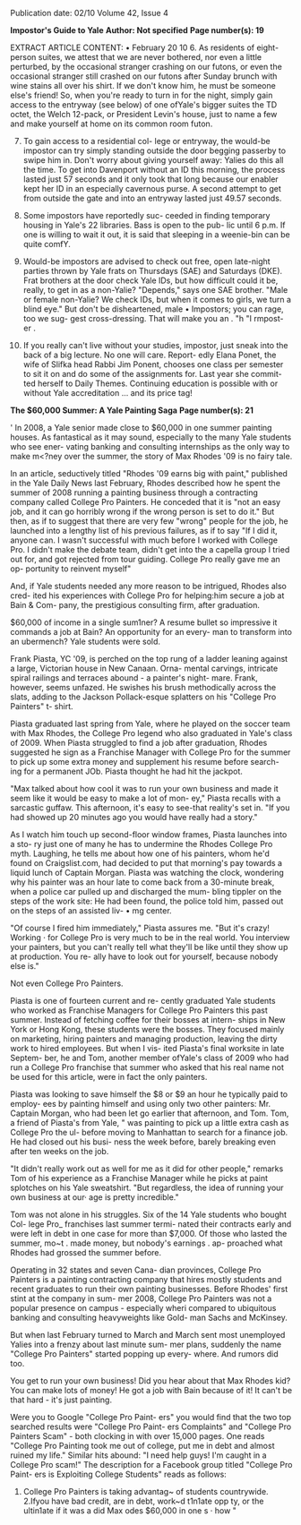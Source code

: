 Publication date: 02/10
Volume 42, Issue 4

**Impostor's Guide to Yale**
**Author: Not specified**
**Page number(s): 19**

EXTRACT ARTICLE CONTENT:
• 
February 20 10 
6. As residents of eight-person suites, 
we attest that we are never bothered, nor 
even a little perturbed, by the occasional 
stranger crashing on our futons, or even 
the occasional stranger still crashed on 
our futons after Sunday brunch with wine 
stains all over his shirt. If we don't know 
him, he must be someone else's friend! So, 
when you're ready to turn in for the night, 
simply gain access to the entryway (see 
below) of one ofYale's bigger suites 
the 
TD octet, the Welch 12-pack, or President 
Levin's house, just to name a few 
and 
make yourself at home on its common 
room futon. 

7. To gain access to a residential col-
lege or entryway, the would-be impostor 
can try simply standing outside the door 
begging passerby to swipe him in. Don't 
worry about giving yourself away: Yalies 
do this all the time. To get into Davenport 
without an ID this morning, the process 
lasted just 57 seconds 
and it only took 
that long because our enabler kept her ID 
in an especially cavernous purse. A second 
attempt to get from outside the gate and 
into an entryway lasted just 49.57 seconds. 

8. Some impostors have reportedly suc-
ceeded in finding temporary housing in 
Yale's 22 libraries. Bass is open to the pub-
lic until 6 p.m. If one is willing to wait it 
out, it is said that sleeping in a weenie-bin 
can be quite comfY. 

9. Would-be impostors are advised to 
check out free, open late-night parties 
thrown by Yale frats on Thursdays (SAE) 
and Saturdays (DKE). Frat brothers at 
the door check Yale IDs, but how difficult 
could it be, really, to get in as a non-Yalie? 
"Depends," says one SAE brother. "Male 
or female non-Yalie? We check IDs, but 
when it comes to girls, we turn a blind 
eye." But don't be disheartened, male 
• Impostors; you can rage, too 
we sug-
gest cross-dressing. That will make you an 
. 
"h "I 
rmpost-
er . 

10. If you really can't live without your 
studies, impostor, just sneak into the back 
of a big lecture. No one will care. Report-
edly Elana Ponet, the wife of Slifka head 
Rabbi Jim Ponent, chooses one class per 
semester to sit it on and do some of the 
assignments for. 
Last year she commit-
ted herself to Daily Themes. Continuing 
education is possible with or without Yale 
accreditation ... and its price tag! 


**The $60,000 Summer: A Yale Painting Saga**
**Page number(s): 21**

' 
In 2008, a Yale senior made close to 
$60,000 in one summer painting houses. 
As fantastical as it may sound, especially 
to the many Yale students who see ener-
vating banking and consulting internships 
as the only way to make m<?ney over the 
summer, the story of Max Rhodes '09 is 
no fairy tale. 

In an article, seductively titled "Rhodes 
'09 earns big with paint," published in the 
Yale Daily News last February, Rhodes 
described how he spent the summer of 
2008 running a painting business through 
a contracting company called College Pro 
Painters. He conceded that it is "not an 
easy job, and it can go horribly wrong 
if the wrong person is set to do it." But 
then, as if to suggest that there are very few 
"wrong" people for the job, he launched 
into a lengthy list of his previous failures, 
as if to say "If I did it, anyone can. I wasn't 
successful with much before I worked 
with College Pro. I didn't make the debate 
team, didn't get into the a capella group I 
tried out for, and got rejected from tour 
guiding. College Pro really gave me an op-
portunity to reinvent myself" 

And, if Yale students needed any more 
reason to be intrigued, Rhodes also cred-
ited his experiences with College Pro for 
helping:him secure a job at Bain & Com-
pany, the prestigious consulting firm, after 
graduation. 

$60,000 of income in a single sum1ner? 
A resume bullet so impressive it commands 
a job at Bain? An opportunity for an every-
man to transform into an ubermench? 
Yale students were sold. 

Frank Piasta, YC '09, is perched on the top 
rung of a ladder leaning against a large, 
Victorian house in New Canaan. Orna-
mental carvings, intricate spiral railings 
and terraces abound -
a painter's night-
mare. Frank, however, seems unfazed. He 
swishes his brush methodically across the 
slats, adding to the Jackson Pollack-esque 
splatters on his "College Pro Painters" t-
shirt. 

Piasta graduated last spring from Yale, 
where he played on the soccer team with 
Max Rhodes, the College Pro legend who 
also graduated in Yale's class of 2009. 
When Piasta struggled to find a job after 
graduation, Rhodes suggested he sign as 
a Franchise Manager with College Pro for 
the summer to pick up some extra money 
and supplement his resume before search-
ing for a permanent JOb. Piasta thought he 
had hit the jackpot. 

"Max talked about how cool it was to 
run your own business and made it seem 
like it would be easy to make a lot of mon-
ey," Piasta recalls with a sarcastic guffaw. 
This afternoon, it's easy to see-that reality's 
set in. "If you had showed up 20 minutes 
ago you would have really had a story." 

As I watch him touch up second-floor 
window frames, Piasta launches into a sto-
ry 
just one of many he has to undermine 
the Rhodes College Pro myth. Laughing, 
he tells me about how one of his painters, 
whom he'd found on Craigslist.com, had 
decided to put that morning's pay towards 
a liquid lunch of Captain Morgan. Piasta 
was watching the clock, wondering why 
his painter was an hour late to come back 
from a 30-minute break, when a police 
car pulled up and discharged the mum-
bling tippler on the steps of the work site: 
He had been found, the police told him, 
passed out on the steps of an assisted liv-
• mg center. 

"Of course I fired him immediately," 
Piasta assures me. "But it's crazy! Working · 
for College Pro is very much to be in the 
real world. You interview your painters, 
but you can't really tell what they'll be like 
until they show up at production. You re-
ally have to look out for yourself, because 
nobody else is." 

Not even College Pro Painters. 

Piasta is one of fourteen current and re-
cently graduated Yale 
students 
who 
worked as Franchise Managers for College 
Pro Painters this past summer. Instead of 
fetching coffee for their bosses at intern-
ships in New York or Hong Kong, these 
students were the bosses. They focused 
mainly on marketing, hiring painters and 
managing production, leaving the dirty 
work to hired employees. But when I vis-
ited Piasta's final worksite in late Septem-
ber, he and Tom, another member ofYale's 
class of 2009 who had run a College Pro 
franchise that summer who asked that his 
real name not be used for this article, were 
in fact the only painters. 

Piasta was looking to save himself the $8 
or $9 an hour he typically paid to employ-
ees by painting himself and using only two 
other painters: Mr. Captain Morgan, who 
had been let go earlier that afternoon, and 
Tom. Tom, a friend of Piasta's from Yale, " 
was painting to pick up a little extra cash 
as College Pro the ul-
before moving to Manhattan to search for 
a finance job. He had closed out his busi-
ness the week before, barely breaking even 
after ten weeks on the job. 

"It didn't really work out as well for me 
as it did for other people," remarks Tom 
of his experience as a Franchise Manager 
while he picks at paint splotches on his 
Yale sweatshirt. "But regardless, the idea of 
running your own business at our· age is 
pretty incredible." 

Tom was not alone in his struggles. Six 
of the 14 Yale students who bought Col-
lege Pro_ franchises last summer termi-
nated their contracts early and were left in 
debt 
in one case for more than $7,000. 
Of those who lasted the summer, mo~t . 
made money, but nobody's earnings . ap-
proached what Rhodes had grossed the 
summer before. 

Operating in 32 states and seven Cana-
dian provinces, College Pro Painters is a 
painting contracting company that hires 
mostly students and recent graduates to 
run their own painting businesses. Before 
Rhodes' first stint at the company in sum-
mer 2008, College Pro Painters was not a 
popular presence on campus -
especially 
wheri compared to ubiquitous banking 
and consulting heavyweights like Gold-
man Sachs and McKinsey. 

But when last February turned to 
March and March sent most unemployed 
Yalies into a frenzy about last minute sum-
mer plans, suddenly the name "College 
Pro Painters" started popping up every-
where. And rumors did too. 

You get to run your own business! Did you 
hear about that Max Rhodes kid? You can 
make lots of money! He got a job with Bain 
because of it! It can't be that hard - it's just 
painting. 

Were you to Google "College Pro Paint-
ers" you would find that the two top 
searched results were "College Pro Paint-
ers Complaints" and "College Pro Painters 
Scam" - both clocking in with over 15,000 
pages. One reads "College Pro Painting 
took me out of college, put me in debt 
and almost ruined my life." Similar hits 
abound: "I need help guys! I'm caught in 
a College Pro scam!" The description for a 
Facebook group titled "College Pro Paint-
ers is Exploiting College Students" reads as 
follows: 

1. College Pro Painters is taking advantag~ of 
students countrywide. 
2.Ifyou have bad credit, are in debt, work~d 
t1n1ate 
opp 
ty, 
or 
the ultin1ate 
if it was a 
did Max 
odes 
$60,000 in one s 
· how 
"